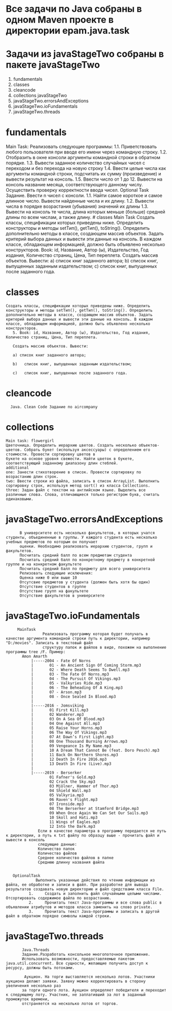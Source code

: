 # Все задачи по Java собраны в одном Maven проекте в директории epam.java.task
# Задачи из javaStageTwo собраны в пакете javaStageTwo
1. fundamentals
2. classes
3. cleancode
4. сollections
javaStageTwo
6. javaStageTwo.errorsAndExceptions
7. javaStageTwo.ioFundamentals
8. javaStageTwo.threads

# fundamentals
 Main Task: 
 Реализовать следующие программы:
    1.1. Приветствовать любого пользователя при вводе его имени через командную строку.
    1.2. Отобразить в окне консоли аргументы командной строки в обратном порядке.
    1.3. Вывести заданное количество случайных чисел с переходом и без перехода на новую строку
    1.4. Ввести целые числа как аргументы командной строки, подсчитать их сумму (произведение) и вывести результат на консоль.
    1.5. Ввести число от 1 до 12. Вывести на консоль название месяца, соответствующего данному числу. Осуществить проверку корректности ввода чисел.
  Optional Task Задание. Ввести n чисел с консоли.
    1.1. Найти самое короткое и самое длинное число. Вывести найденные числа и их длину.
    1.2. Вывести числа в порядке возрастания (убывания) значений их длины
    1.3. Вывести на консоль те числа, длина которых меньше (больше) средней длины по всем числам, а также длину. 
    # classes
        Main Task Создать классы, спецификации которых приведены ниже. Определить конструкторы и методы setТип(), getТип(), toString(). Определить дополнительно методы в классе,         создающем массив объектов. Задать критерий выбора данных и вывести эти данные на консоль. В каждом классе, обладающем информацией, должно быть объявлено несколько конструкторов.
      Book: id, Название, Автор (ы), Издательство, Год издания, Количество страниц, Цена, Тип переплета.
      Создать массив объектов. Вывести:
      a) список книг заданного автора;
      b)   список книг, выпущенных заданным издательством;
      c)   список книг, выпущенных после заданного года.  
# classes
    Создать классы, спецификации которых приведены ниже. Определить конструкторы и методы setТип(), getТип(), toString(). Определить дополнительно методы в классе, создающем массив объектов. Задать критерий выбора данных и вывести эти данные на консоль. В каждом классе, обладающем информацией, должно быть объявлено несколько конструкторов.
       5. Book: id, Название, Автор (ы), Издательство, Год издания, Количество страниц, Цена, Тип переплета.

       Создать массив объектов. Вывести:

       a) список книг заданного автора;

       b)   список книг, выпущенных заданным издательством;

       c)   список книг, выпущенных после заданного года.
      
      
# cleancode      
      Java. Clean Code Задание по aircompany
      
  # сollections
    Main task: flowergirl
    Цветочница. Определить иерархию цветов. Создать несколько объектов-цветов. Собрать букет (используя аксессуары) с определением его стоимости. Провести сортировку цветов в
    букете на основе уровня свежести. Найти цветок в букете, соответствующий заданному диапазону длин стеблей.
    additional
    one: Занести стихотворение в список. Провести сортировку по возрастанию длин строк.
    two: Ввести строки из файла, записать в список ArrayList. Выполнить сортировку строк, используя метод sort() из класса Collections.
    three: Задан файл с текстом на английском языке. Выделить все различные слова. Слова, отличающиеся только регистром букв, считать одинаковыми.
  # javaStageTwo.errorsAndExceptions
          В университете есть несколько факультетов, в которых учатся студенты, объединенные в группы. У каждого студента есть несколько учебных предметов по которым он получает
          оценки. Необходимо реализовать иерархию студентов, групп и факультетов.
          Посчитать средний балл по всем предметам студента
          Посчитать средний балл по конкретному предмету в конкретной группе и на конкретном факультете
          Посчитать средний балл по предмету для всего университета
          Релизовать следующие исключения:
          Оценка ниже 0 или выше 10
          Отсутсвие предметов у студента (должен быть хотя бы один)
          Отсутствие студентов в группе
          Отсутствие групп на факультете
          Отсутствие факультетов в университете
   # javaStageTwo.ioFundamentals
         MainTask
                    Реализовать программу которая будет получать в качестве аргумента командной строки путь к директории, например "D:/movies". Записать в текстовый файл
                    структуру папок и файлов в виде, похожем на выполнение программы tree /F. Пример:
           Amon Amarth
               |-----2004 - Fate Of Norns
               |       01 - An Ancient Sign Of Coming Storm.mp3
               |       02 - Where Death Seems To Dwell.mp3
               |       03 - The Fate Of Norns.mp3
               |       04 - The Pursuit Of Vikings.mp3
               |       05 - Valkyries Ride.mp3
               |       06 - The Beheading Of A King.mp3
               |       07 - Arson.mp3
               |       08 - Once Sealed In Blood.mp3
               |
               |-----2016 - Jomsviking
               |       01 First Kill.mp3
               |       02 Wanderer.mp3
               |       03 On A Sea Of Blood.mp3
               |       04 One Against All.mp3
               |       05 Raise Your Horns.mp3
               |       06 The Way Of Vikings.mp3
               |       07 At Dawn’s First Light.mp3
               |       08 One Thousand Burning Arrows.mp3
               |       09 Vengeance Is My Name.mp3
               |       10 A Dream That Cannot Be (feat. Doro Pesch).mp3
               |       11 Back On Northern Shores.mp3
               |       12 Death In Fire 2016.mp3
               |       13 Death In Fire (Live).mp3
               |
               |-----2019 - Berserker
                       01 Fafner's Gold.mp3
                       02 Crack the Sky.mp3
                       03 Mjölner, Hammer of Thor.mp3
                       04 Shield Wall.mp3
                       05 Valkyria.mp3
                       06 Raven's Flight.mp3
                       07 Ironside.mp3
                       08 The Berserker at Stamford Bridge.mp3
                       09 When Once Again We Can Set Our Sails.mp3
                       10 Skoll and Hati.mp3
                       11 Wings of Eagles.mp3
                       12 Into the Dark.mp3
                  Если в качестве параметра в программу передается не путь к директории, а путь к txt файлу по образцу выше - прочитать файл и вывести в консоль
                  следующие данные:
                  Количество папок
                  Количество файлов
                  Среднее количество файлов в папке
                  Среднюю длинну названия файла
                  
                  
       OptionalTask 
                 Выполнить указанные действия по чтению информации из файла, ее обработке и записи в файл. При разработке для вывода результатов создавать новую директорию и файл средствами класса File.                  
              1.     Создать и заполнить файл случайными целыми числами. Отсортировать содержимое файла по возрастанию.
              2.     Прочитать текст Java-программы и все слова public в объявлении атрибутов и методов класса заменить на слово private.
              3.     Прочитать текст Java-программы и записать в другой файл в обратном порядке символы каждой строки.   

          
# javaStageTwo.threads
           Java.Threads
           Задание.Разработать консольное многопоточное приложение.
           Использовать возможности, предоставляемые пакетом java.util.concurrent. Все сущности, желающие получить доступ к ресурсу, должны быть потоками.
           
            Аукцион. На торги выставляется несколько лотов. Участники аукциона делают заявки. Заявку можно корректировать в сторону увеличения несколько раз 
           за торги одного лота. Аукцион определяет победителя и переходит к следующему лоту. Участник, не заплативший за лот в заданный промежуток времени, 
           отстраняется на несколько лотов от торгов.
                  
                  
        
         
    


